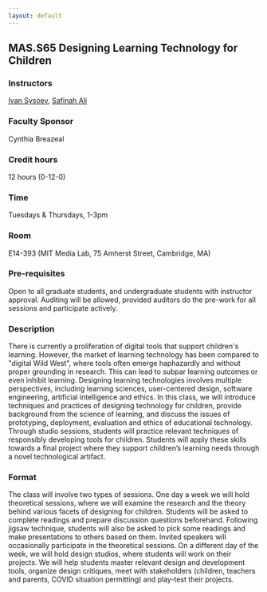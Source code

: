 ```yaml
---
layout: default
---
```


## MAS.S65 Designing Learning Technology for Children


### Instructors
[Ivan Sysoev](mailto:isysoev@mit.edu), [Safinah Ali](mailto:safinah@mit.edu)


### Faculty Sponsor
Cynthia Breazeal

### Credit hours
12 hours (0-12-0)

### Time
Tuesdays & Thursdays, 1-3pm

### Room
E14-393 (MIT Media Lab, 75 Amherst Street, Cambridge, MA)

### Pre-requisites

Open to all graduate students, and undergraduate students with instructor approval.  Auditing will be allowed, provided auditors do the pre-work for all sessions and participate actively.

### Description

There is currently a proliferation of digital tools that support children's learning. However, the market of learning technology has been compared to "digital Wild West", where tools often emerge haphazardly and without proper grounding in research. This can lead to subpar learning outcomes or even inhibit learning. Designing learning technologies involves multiple perspectives, including learning sciences, user-centered design, software engineering, artificial intelligence and ethics. In this class, we will introduce techniques and practices of designing technology for children, provide background from the science of learning, and discuss the issues of prototyping, deployment, evaluation and ethics of educational technology. Through studio sessions, students will practice relevant techniques of responsibly developing tools for children. Students will apply these skills towards a final project where they support children’s learning needs through a novel technological artifact. 

### Format

The class will involve two types of sessions. One day a week we will hold theoretical sessions, where we will examine the research and the theory behind various facets of designing for children. Students will be asked to complete readings and prepare discussion questions beforehand. Following jigsaw technique, students will also be asked to pick some readings and make presentations to others based on them. Invited speakers will occasionally participate in the theoretical sessions. On a different day of the week, we will hold design studios, where students will work on their projects. We will help students master relevant design and development tools, organize design critiques, meet with stakeholders (children, teachers and parents, COVID situation permitting) and play-test their projects.


